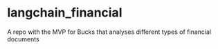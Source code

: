 # langchain_financial
A repo with the MVP for Bucks that analyses different types of financial documents 
